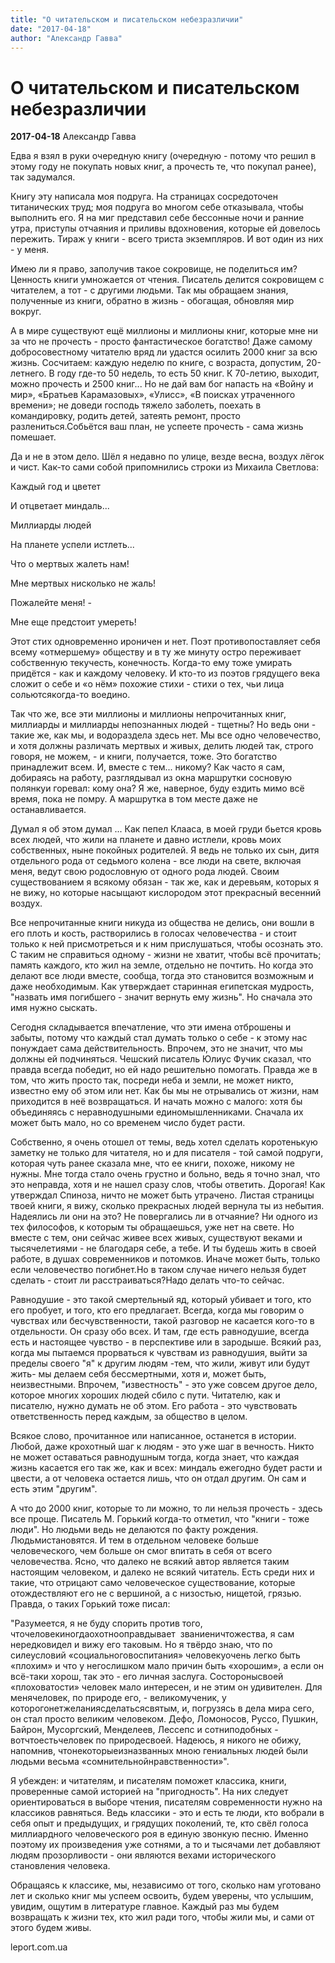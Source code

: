 ```yaml
---
title: "О читательском и писательском небезразличии"
date: "2017-04-18"
author: "Александр Гавва"
---
```


# О читательском и писательском небезразличии

**2017-04-18** Александр Гавва

Едва я взял в руки очередную книгу (очередную - потому что решил в этому году не покупать новых книг, а прочесть те, что покупал ранее), так задумался.

Книгу эту написала моя подруга. На страницах сосредоточен титанических труд; моя подруга во многом себе отказывала, чтобы выполнить его. Я на миг представил себе бессонные ночи и ранние утра, приступы отчаяния и приливы вдохновения, которые ей довелось пережить. Тираж у книги - всего триста экземпляров. И вот один из них - у меня.

Имею ли я право, заполучив такое сокровище, не поделиться им? Ценность книги умножается от чтения. Писатель делится сокровищем с читателем, а тот - с другими людьми. Так мы обращаем знания, полученные из книги, обратно в жизнь - обогащая, обновляя мир вокруг.

А в мире существуют ещё миллионы и миллионы книг, которые мне ни за что не прочесть - просто фантастическое богатство! Даже самому добросовестному читателю вряд ли удастся осилить 2000 книг за всю жизнь. Сосчитаем: каждую неделю по книге, с возраста, допустим, 20-летнего. В году где-то 50 недель, то есть 50 книг. К 70-летию, выходит, можно прочесть и 2500 книг... Но не дай вам бог напасть на «Войну и мир», «Братьев Карамазовых», «Улисс», «В поисках утраченного времени»; не доведи господь тяжело заболеть, поехать в командировку, родить детей, затеять ремонт, просто разлениться.Собьётся ваш план, не успеете прочесть - сама жизнь помешает.

Да и не в этом дело. Шёл я недавно по улице, везде весна, воздух лёгок и чист. Как-то сами собой припомнились строки из Михаила Светлова:

Каждый год и цветет

 И отцветает миндаль...

 Миллиарды людей

 На планете успели истлеть...

 Что о мертвых жалеть нам!

 Мне мертвых нисколько не жаль!

 Пожалейте меня! -

 Мне еще предстоит умереть!

Этот стих одновременно ироничен и нет. Поэт противопоставляет себя всему «отмершему» обществу и в ту же минуту остро переживает собственную текучесть, конечность. Когда-то ему тоже умирать придётся - как и каждому человеку. И кто-то из поэтов грядущего века сложит о себе и «о нём» похожие стихи - стихи о тех, чьи лица сольютсякогда-то воедино.

Так что же, все эти миллионы и миллионы непрочитанных книг, миллиарды и миллиарды непознанных людей - тщетны? Но ведь они - такие же, как мы, и водораздела здесь нет. Мы все одно человечество, и хотя должны различать мертвых и живых, делить людей так, строго говоря, не можем, - и книги, получается, тоже. Это богатство принадлежит всем. И, вместе с тем... никому? Как часто я сам, добираясь на работу, разглядывал из окна маршрутки сосновую полянкуи горевал: кому она? Я же, наверное, буду ездить мимо всё время, пока не помру. А маршрутка в том месте даже не останавливается.

Думал я об этом думал ... Как пепел Клааса, в моей груди бьется кровь всех людей, что жили на планете и давно истлели, кровь моих собственных, ныне покойных родителей. Я ведь не только их сын, дитя отдельного рода от седьмого колена - все люди на свете, включая меня, ведут свою родословную от одного рода людей. Своим существованием я всякому обязан - так же, как и деревьям, которых я не вижу, но которые насыщают кислородом этот прекрасный весенний воздух.

Все непрочитанные книги никуда из общества не делись, они вошли в его плоть и кость, растворились в голосах человечества - и стоит только к ней присмотреться и к ним прислушаться, чтобы осознать это. С таким не справиться одному - жизни не хватит, чтобы всё прочитать; память каждого, кто жил на земле, отдельно не почтить. Но когда это делают все люди вместе, сообща, тогда это становится возможным и даже необходимым. Как утверждает старинная египетская мудрость, "назвать имя погибшего - значит вернуть ему жизнь". Но сначала это имя нужно сыскать.

Сегодня складывается впечатление, что эти имена отброшены и забыты, потому что каждый стал думать только о себе - к этому нас понуждает сама действительность. Впрочем, это не значит, что мы должны ей подчиняться. Чешский писатель Юлиус Фучик сказал, что правда всегда победит, но ей надо решительно помогать. Правда же в том, что жить просто так, посреди неба и земли, не может никто, известно ему об этом или нет. Как бы мы не отрывались от жизни, нам приходится в неё возвращаться. И начать можно с малого: хотя бы объединяясь с неравнодушными единомышленниками. Сначала их может быть мало, но со временем число будет расти.

Собственно, я очень отошел от темы, ведь хотел сделать коротенькую заметку не только для читателя, но и для писателя - той самой подруги, которая чуть ранее сказала мне, что ее книги, похоже, никому не нужны. Мне тогда стало очень грустно и больно, ведь я точно знал, что это неправда, хотя и не нашел сразу слов, чтобы ответить. Дорогая! Как утверждал Спиноза, ничто не может быть утрачено. Листая страницы твоей книги, я вижу, сколько прекрасных людей вернула ты из небытия. Надеялись ли они на это? Не повергались ли в отчаяние? Ни одного из тех философов, к которым ты обращаешься, уже нет на свете. Но вместе с тем, они сейчас живее всех живых, существуют веками и тысячелетиями - не благодаря себе, а тебе. И ты будешь жить в своей работе, в душах современников и потомков. Иначе может быть, только если человечество погибнет.Но в таком случае ничего нельзя будет сделать - стоит ли расстраиваться?Надо делать что-то сейчас.

Равнодушие - это такой смертельный яд, который убивает и того, кто его пробует, и того, кто его предлагает. Всегда, когда мы говорим о чувствах или бесчувственности, такой разговор не касается кого-то в отдельности. Он сразу обо всех. И там, где есть равнодушие, всегда есть и настоящее чувство - в перспективе или в зародыше. Всякий раз, когда мы пытаемся прорваться к чувствам из равнодушия, выйти за пределы своего "я" к другим людям -тем, что жили, живут или будут жить- мы делаем себя бессмертными, хотя и, может быть, неизвестными. Впрочем, "известность" - это уже совсем другое дело, которое многих хороших людей сбило с пути. Читателю, как и писателю, нужно думать не об этом. Его работа - это чувствовать ответственность перед каждым, за общество в целом.

Всякое слово, прочитанное или написанное, останется в истории. Любой, даже крохотный шаг к людям - это уже шаг в вечность. Никто не может оставаться равнодушным тогда, когда знает, что каждая жизнь касается его так же, как и всех: миндаль ежегодно будет расти и цвести, а от человека остается лишь, что он отдал другим. Он сам и есть этим "другим".

А что до 2000 книг, которые то ли можно, то ли нельзя прочесть - здесь все проще. Писатель М. Горький когда-то отметил, что "книги - тоже люди". Но людьми ведь не делаются по факту рождения. Людьмистановятся. И тем в отдельном человеке больше человеческого, чем больше он смог впитать в себя от всего человечества. Ясно, что далеко не всякий автор является таким настоящим человеком, и далеко не всякий читатель. Есть среди них и такие, что отрицают само человеческое существование, которые отождествляют его не с вершиной, а с низостью, нищетой, грязью. Правда, о таких Горький тоже писал:

"Разумеется, я не буду спорить против того, чточеловекиногдаохотнооправдывает  званиеничтожества, я сам нередковидел и вижу его таковым. Но я твёрдо знаю, что по силеусловий «социальноговоспитания» человекуочень легко быть «плохим» и что у негослишком мало причин быть «хорошим», а если он всё-таки хорош, так это - его личная заслуга. Состоронысвоей «плоховатости» человек мало интересен, и не этим он удивителен. Для менячеловек, по природе его, - великомученик, у которогонетжеланиясделатьсясвятым, и, погрузясь в дела мира сего, он стал просто великим человеком. Дефо, Ломоносов, Руссо, Пушкин, Байрон, Мусоргский, Менделеев, Лессепс и сотниподобных - вотчтоестьчеловек по природесвоей. Надеюсь, я никого не обижу, напомнив, чтонекоторыеизназванных мною гениальных людей были людьми весьма «сомнительнойнравственности»".

Я убежден: и читателям, и писателям поможет классика, книги, проверенные самой историей на "пригодность". На них следует ориентироваться в выборе чтения, писателям современности нужно на классиков равняться. Ведь классики - это и есть те люди, кто вобрали в себя опыт и предыдущих, и грядущих поколений, те, кто свёл голоса миллиардного человеческого роя в единую звонкую песню. Именно поэтому их произведения уже сотнями, а то и тысячами лет добавляют людям прозорливости - они являются вехами исторического становления человека.

Обращаясь к классике, мы, независимо от того, сколько нам уготовано лет и сколько книг мы успеем освоить, будем уверены, что услышим, увидим, ощутим в литературе главное. Каждый раз мы будем возвращать к жизни тех, кто жил ради того, чтобы жили мы, и сами от этого будем живы.

leport.com.ua